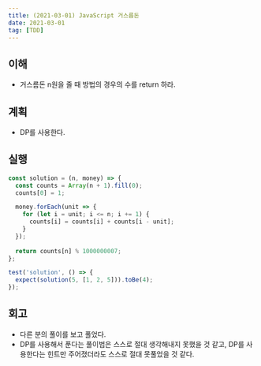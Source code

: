 ```yaml
---
title: (2021-03-01) JavaScript 거스름돈
date: 2021-03-01
tag: [TDD]
---
```


## 이해

- 거스름돈 n원을 줄 때 방법의 경우의 수를 return 하라.

## 계획

- DP를 사용한다.

## 실행

```js
const solution = (n, money) => {
  const counts = Array(n + 1).fill(0);
  counts[0] = 1;

  money.forEach(unit => {
    for (let i = unit; i <= n; i += 1) {
      counts[i] = counts[i] + counts[i - unit];
    }
  });
  
  return counts[n] % 1000000007;
};

test('solution', () => {
  expect(solution(5, [1, 2, 5])).toBe(4);
});
```

## 회고

- 다른 분의 풀이를 보고 풀었다.
- DP를 사용해서 푼다는 풀이법은 스스로 절대 생각해내지 못했을 것 같고, DP를 사용한다는 힌트만 주어졌더라도 스스로 절대 못풀었을 것 같다.
